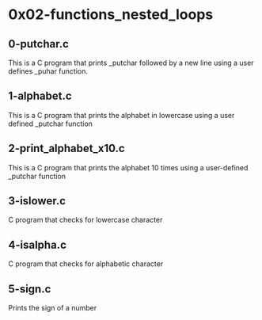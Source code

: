 # 0x02-functions_nested_loops

## 0-putchar.c
 This is a C program that prints _putchar followed by a new line using a user defines _puhar function.
## 1-alphabet.c
This is a C program that prints the alphabet in lowercase using a user defined _putchar function
## 2-print_alphabet_x10.c
This is a C program that prints the alphabet 10 times using a user-defined _putchar function
## 3-islower.c
C program that checks for lowercase character
## 4-isalpha.c
C program that checks for alphabetic character
## 5-sign.c
Prints the sign of a number
